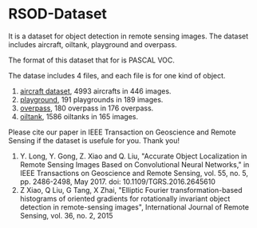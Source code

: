 # RSOD-Dataset

It is a dataset for object detection in remote sensing images. The dataset includes aircraft, oiltank, playground and overpass.

The format of this dataset that for is PASCAL VOC.

The datase includes 4 files, and each file is for one kind of object.
1. [aircraft dataset](http://pan.baidu.com/s/1eRWFV5C), 4993 aircrafts in 446 images.
2. [playground](http://pan.baidu.com/s/1nuD4KLb), 191 playgrounds in 189 images.
3. [overpass](http://pan.baidu.com/s/1kVKAFB5), 180 overpass in 176 overpass.
4. [oiltank](http://pan.baidu.com/s/1kUZn4zX), 1586 oiltanks in 165 images.

Please cite our paper in IEEE Transaction on Geoscience and Remote Sensing if the dataset is usefule for you. Thank you!

1. Y. Long, Y. Gong, Z. Xiao and Q. Liu, "Accurate Object Localization in Remote Sensing Images Based on Convolutional Neural Networks," in IEEE Transactions on Geoscience and Remote Sensing, vol. 55, no. 5, pp. 2486-2498, May 2017. doi: 10.1109/TGRS.2016.2645610
2. Z Xiao, Q Liu, G Tang, X Zhai, "Elliptic Fourier transformation-based histograms of oriented gradients for rotationally invariant object detection in remote-sensing images", International Journal of Remote Sensing, vol. 36, no. 2, 2015
